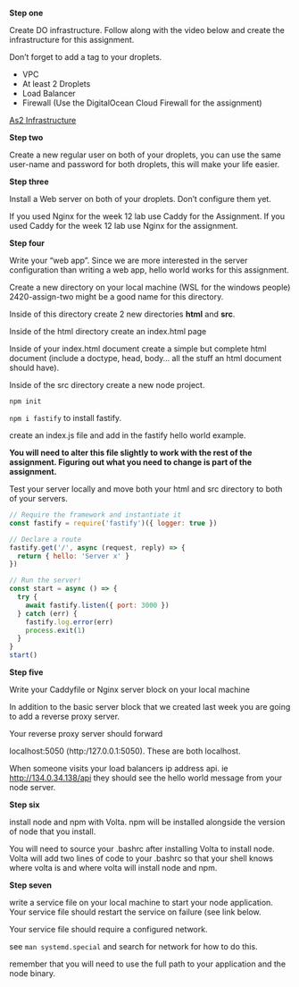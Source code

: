 **Step one**

Create DO infrastructure. Follow along with the video below and create the infrastructure for this assignment.

Don’t forget to add a tag to your droplets.

- VPC
- At least 2 Droplets
- Load Balancer
- Firewall (Use the DigitalOcean Cloud Firewall for the assignment)

[As2 Infrastructure](https://vimeo.com/775412708/4a219b37e7)

**Step two**

Create a new regular user on both of your droplets, you can use the same user-name and password for both droplets, this will make your life easier.

**Step three** 

Install a Web server on both of your droplets. Don’t configure them yet.

If you used Nginx for the week 12 lab use Caddy for the Assignment. If you used Caddy for the week 12 lab use Nginx for the assignment.

**Step four**

Write your “web app”. Since we are more interested in the server configuration than writing a web app, hello world works for this assignment. 

Create a new directory on your local machine (WSL for the windows people) 2420-assign-two might be a good name for this directory.

Inside of this directory create 2 new directories **html** and **src**.

Inside of the html directory create an index.html page

Inside of your index.html document create a simple but complete html document (include a doctype, head, body… all the stuff an html document should have).

Inside of the src directory create a new node project.

`npm init` 

`npm i fastify` to install fastify.

create an index.js file and add in the fastify hello world example.

**You will need to alter this file slightly to work with the rest of the assignment. Figuring out what you need to change is part of the assignment.**

Test your server locally and move both your html and src directory to both of your servers.

```jsx
// Require the framework and instantiate it
const fastify = require('fastify')({ logger: true })

// Declare a route
fastify.get('/', async (request, reply) => {
  return { hello: 'Server x' }
})

// Run the server!
const start = async () => {
  try {
    await fastify.listen({ port: 3000 })
  } catch (err) {
    fastify.log.error(err)
    process.exit(1)
  }
}
start()
```

**Step five**

Write your Caddyfile or Nginx server block on your local machine

In addition to the basic server block that we created last week you are going to add a reverse proxy server.

Your reverse proxy server should forward 

localhost:5050 (http:/127.0.0.1:5050). These are both localhost.

When someone visits your load balancers ip address api.
ie http://134.0.34.138/api they should see the hello world message from your node server.

**Step six**

install node and npm with Volta. npm will be installed alongside the version of node that you install.

You will need to source your .bashrc after installing Volta to install node. Volta will add two lines of code to your .bashrc so that your shell knows where volta is and where volta will install node and npm.

**Step seven**

write a service file on your local machine to start your node application.
Your service file should restart the service on failure (see link below.

Your service file should require a configured network. 

see `man systemd.special` and search for network for how to do this.

remember that you will need to use the full path to your application and the node binary.
